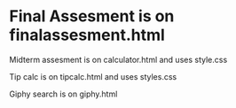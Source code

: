 <h1>Final Assesment is on finalassesment.html</h1>
<p>Midterm assesment is on calculator.html and uses style.css</p>
<p>Tip calc is on tipcalc.html and uses styles.css</p>
<p>Giphy search is on giphy.html</p>
